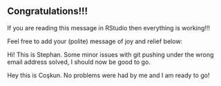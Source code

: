 ## Congratulations!!!

If you are reading this message in RStudio then everything is working!!!

Feel free to add your (polite) message of joy and relief below:

Hi! This is Stephan. Some minor issues with git pushing under the wrong email address solved, I should now be good to go.

Hey this is Coşkun. No problems were had by me and I am ready to go!